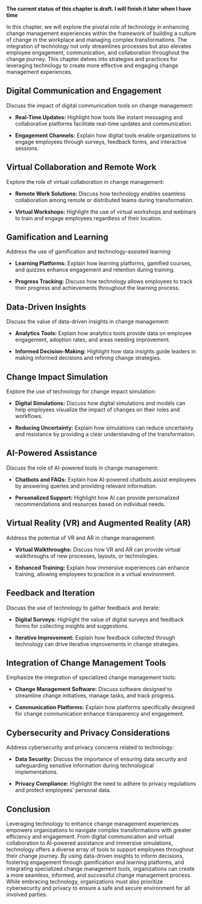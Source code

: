 **The current status of this chapter is draft. I will finish it later when I have time**

In this chapter, we will explore the pivotal role of technology in enhancing change management experiences within the framework of building a culture of change in the workplace and managing complex transformations. The integration of technology not only streamlines processes but also elevates employee engagement, communication, and collaboration throughout the change journey. This chapter delves into strategies and practices for leveraging technology to create more effective and engaging change management experiences.

Digital Communication and Engagement
------------------------------------

Discuss the impact of digital communication tools on change management:

* **Real-Time Updates:** Highlight how tools like instant messaging and collaborative platforms facilitate real-time updates and communication.

* **Engagement Channels:** Explain how digital tools enable organizations to engage employees through surveys, feedback forms, and interactive sessions.

Virtual Collaboration and Remote Work
-------------------------------------

Explore the role of virtual collaboration in change management:

* **Remote Work Solutions:** Discuss how technology enables seamless collaboration among remote or distributed teams during transformation.

* **Virtual Workshops:** Highlight the use of virtual workshops and webinars to train and engage employees regardless of their location.

Gamification and Learning
-------------------------

Address the use of gamification and technology-assisted learning:

* **Learning Platforms:** Explain how learning platforms, gamified courses, and quizzes enhance engagement and retention during training.

* **Progress Tracking:** Discuss how technology allows employees to track their progress and achievements throughout the learning process.

Data-Driven Insights
--------------------

Discuss the value of data-driven insights in change management:

* **Analytics Tools:** Explain how analytics tools provide data on employee engagement, adoption rates, and areas needing improvement.

* **Informed Decision-Making:** Highlight how data insights guide leaders in making informed decisions and refining change strategies.

Change Impact Simulation
------------------------

Explore the use of technology for change impact simulation:

* **Digital Simulations:** Discuss how digital simulations and models can help employees visualize the impact of changes on their roles and workflows.

* **Reducing Uncertainty:** Explain how simulations can reduce uncertainty and resistance by providing a clear understanding of the transformation.

AI-Powered Assistance
---------------------

Discuss the role of AI-powered tools in change management:

* **Chatbots and FAQs:** Explain how AI-powered chatbots assist employees by answering queries and providing relevant information.

* **Personalized Support:** Highlight how AI can provide personalized recommendations and resources based on individual needs.

Virtual Reality (VR) and Augmented Reality (AR)
-----------------------------------------------

Address the potential of VR and AR in change management:

* **Virtual Walkthroughs:** Discuss how VR and AR can provide virtual walkthroughs of new processes, layouts, or technologies.

* **Enhanced Training:** Explain how immersive experiences can enhance training, allowing employees to practice in a virtual environment.

Feedback and Iteration
----------------------

Discuss the use of technology to gather feedback and iterate:

* **Digital Surveys:** Highlight the value of digital surveys and feedback forms for collecting insights and suggestions.

* **Iterative Improvement:** Explain how feedback collected through technology can drive iterative improvements in change strategies.

Integration of Change Management Tools
--------------------------------------

Emphasize the integration of specialized change management tools:

* **Change Management Software:** Discuss software designed to streamline change initiatives, manage tasks, and track progress.

* **Communication Platforms:** Explain how platforms specifically designed for change communication enhance transparency and engagement.

Cybersecurity and Privacy Considerations
----------------------------------------

Address cybersecurity and privacy concerns related to technology:

* **Data Security:** Discuss the importance of ensuring data security and safeguarding sensitive information during technological implementations.

* **Privacy Compliance:** Highlight the need to adhere to privacy regulations and protect employees' personal data.

Conclusion
----------

Leveraging technology to enhance change management experiences empowers organizations to navigate complex transformations with greater efficiency and engagement. From digital communication and virtual collaboration to AI-powered assistance and immersive simulations, technology offers a diverse array of tools to support employees throughout their change journey. By using data-driven insights to inform decisions, fostering engagement through gamification and learning platforms, and integrating specialized change management tools, organizations can create a more seamless, informed, and successful change management process. While embracing technology, organizations must also prioritize cybersecurity and privacy to ensure a safe and secure environment for all involved parties.
